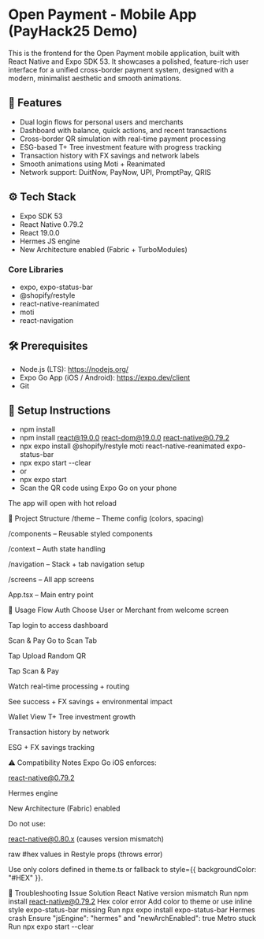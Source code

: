 # Open Payment - Mobile App (PayHack25 Demo)

This is the frontend for the Open Payment mobile application, built with React Native and Expo SDK 53. It showcases a polished, feature-rich user interface for a unified cross-border payment system, designed with a modern, minimalist aesthetic and smooth animations.

## 🚀 Features

- Dual login flows for personal users and merchants
- Dashboard with balance, quick actions, and recent transactions
- Cross-border QR simulation with real-time payment processing
- ESG-based T+ Tree investment feature with progress tracking
- Transaction history with FX savings and network labels
- Smooth animations using Moti + Reanimated
- Network support: DuitNow, PayNow, UPI, PromptPay, QRIS

## ⚙️ Tech Stack

- Expo SDK 53
- React Native 0.79.2
- React 19.0.0
- Hermes JS engine
- New Architecture enabled (Fabric + TurboModules)

### Core Libraries

- expo, expo-status-bar
- @shopify/restyle
- react-native-reanimated
- moti
- react-navigation

## 🛠 Prerequisites

- Node.js (LTS): https://nodejs.org/
- Expo Go App (iOS / Android): https://expo.dev/client
- Git

## 🧾 Setup Instructions
- npm install
- npm install react@19.0.0 react-dom@19.0.0 react-native@0.79.2
- npx expo install @shopify/restyle moti react-native-reanimated expo-status-bar
- npx expo start --clear
- or
- npx expo start
- Scan the QR code using Expo Go on your phone

The app will open with hot reload

📂 Project Structure
/theme – Theme config (colors, spacing)

/components – Reusable styled components

/context – Auth state handling

/navigation – Stack + tab navigation setup

/screens – All app screens

App.tsx – Main entry point

🧪 Usage Flow
Auth
Choose User or Merchant from welcome screen

Tap login to access dashboard

Scan & Pay
Go to Scan Tab

Tap Upload Random QR

Tap Scan & Pay

Watch real-time processing + routing

See success + FX savings + environmental impact

Wallet
View T+ Tree investment growth

Transaction history by network

ESG + FX savings tracking

⚠️ Compatibility Notes
Expo Go iOS enforces:

react-native@0.79.2

Hermes engine

New Architecture (Fabric) enabled

Do not use:

react-native@0.80.x (causes version mismatch)

raw #hex values in Restyle props (throws error)

Use only colors defined in theme.ts or fallback to style={{ backgroundColor: "#HEX" }}.

🧯 Troubleshooting
Issue	Solution
React Native version mismatch	Run npm install react-native@0.79.2
Hex color error	Add color to theme or use inline style
expo-status-bar missing	Run npx expo install expo-status-bar
Hermes crash	Ensure "jsEngine": "hermes" and "newArchEnabled": true
Metro stuck	Run npx expo start --clear
